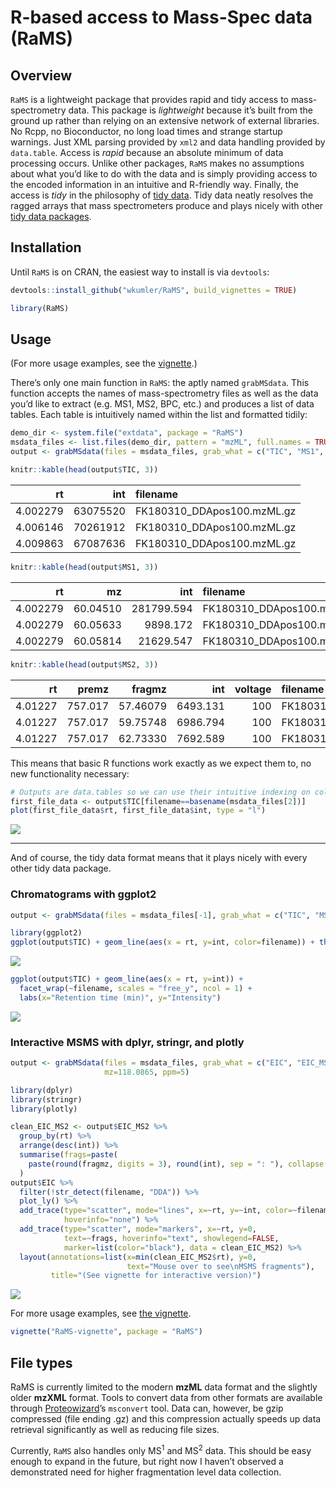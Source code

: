R-based access to Mass-Spec data (RaMS)
================

## Overview

`RaMS` is a lightweight package that provides rapid and tidy access to
mass-spectrometry data. This package is *lightweight* because it’s built
from the ground up rather than relying on an extensive network of
external libraries. No Rcpp, no Bioconductor, no long load times and
strange startup warnings. Just XML parsing provided by `xml2` and data
handling provided by `data.table`. Access is *rapid* because an absolute
minimum of data processing occurs. Unlike other packages, `RaMS` makes
no assumptions about what you’d like to do with the data and is simply
providing access to the encoded information in an intuitive and
R-friendly way. Finally, the access is *tidy* in the philosophy of [tidy
data](https://r4ds.had.co.nz/tidy-data.html). Tidy data neatly resolves
the ragged arrays that mass spectrometers produce and plays nicely with
other [tidy data packages](https://www.tidyverse.org/).

## Installation

Until `RaMS` is on CRAN, the easiest way to install is via `devtools`:

``` r
devtools::install_github("wkumler/RaMS", build_vignettes = TRUE)

library(RaMS)
```

## Usage

(For more usage examples, see the
[vignette](vignettes/my-vignette.html).)

There’s only one main function in `RaMS`: the aptly named `grabMSdata`.
This function accepts the names of mass-spectrometry files as well as
the data you’d like to extract (e.g. MS1, MS2, BPC, etc.) and produces a
list of data tables. Each table is intuitively named within the list and
formatted tidily:

``` r
demo_dir <- system.file("extdata", package = "RaMS")
msdata_files <- list.files(demo_dir, pattern = "mzML", full.names = TRUE)
output <- grabMSdata(files = msdata_files, grab_what = c("TIC", "MS1", "MS2"))
```

``` r
knitr::kable(head(output$TIC, 3))
```

|       rt |      int | filename                    |
| -------: | -------: | :-------------------------- |
| 4.002279 | 63075520 | FK180310\_DDApos100.mzML.gz |
| 4.006146 | 70261912 | FK180310\_DDApos100.mzML.gz |
| 4.009863 | 67087636 | FK180310\_DDApos100.mzML.gz |

``` r
knitr::kable(head(output$MS1, 3))
```

|       rt |       mz |        int | filename                    |
| -------: | -------: | ---------: | :-------------------------- |
| 4.002279 | 60.04510 | 281799.594 | FK180310\_DDApos100.mzML.gz |
| 4.002279 | 60.05633 |   9898.172 | FK180310\_DDApos100.mzML.gz |
| 4.002279 | 60.05814 |  21629.547 | FK180310\_DDApos100.mzML.gz |

``` r
knitr::kable(head(output$MS2, 3))
```

|      rt |   premz |   fragmz |      int | voltage | filename                    |
| ------: | ------: | -------: | -------: | ------: | :-------------------------- |
| 4.01227 | 757.017 | 57.46079 | 6493.131 |     100 | FK180310\_DDApos100.mzML.gz |
| 4.01227 | 757.017 | 59.75748 | 6986.794 |     100 | FK180310\_DDApos100.mzML.gz |
| 4.01227 | 757.017 | 62.73330 | 7692.589 |     100 | FK180310\_DDApos100.mzML.gz |

This means that basic R functions work exactly as we expect them to, no
new functionality necessary:

``` r
# Outputs are data.tables so we can use their intuitive indexing on column name
first_file_data <- output$TIC[filename==basename(msdata_files[2])]
plot(first_file_data$rt, first_file_data$int, type = "l")
```

![](README_files/figure-gfm/unnamed-chunk-4-1.png)<!-- -->

-----

And of course, the tidy data format means that it plays nicely with
every other tidy data package.

### Chromatograms with ggplot2

``` r
output <- grabMSdata(files = msdata_files[-1], grab_what = c("TIC", "MS1"))
```

``` r
library(ggplot2)
ggplot(output$TIC) + geom_line(aes(x = rt, y=int, color=filename)) + theme(legend.position="top")
```

![](README_files/figure-gfm/unnamed-chunk-6-1.png)<!-- -->

``` r
ggplot(output$TIC) + geom_line(aes(x = rt, y=int)) +
  facet_wrap(~filename, scales = "free_y", ncol = 1) +
  labs(x="Retention time (min)", y="Intensity")
```

![](README_files/figure-gfm/unnamed-chunk-6-2.png)<!-- -->

### Interactive MSMS with dplyr, stringr, and plotly

``` r
output <- grabMSdata(files = msdata_files, grab_what = c("EIC", "EIC_MS2"),
                     mz=118.0865, ppm=5)

library(dplyr)
library(stringr)
library(plotly)

clean_EIC_MS2 <- output$EIC_MS2 %>% 
  group_by(rt) %>%
  arrange(desc(int)) %>%
  summarise(frags=paste(
    paste(round(fragmz, digits = 3), round(int), sep = ": "), collapse = "\n")
  )
output$EIC %>% 
  filter(!str_detect(filename, "DDA")) %>%
  plot_ly() %>%
  add_trace(type="scatter", mode="lines", x=~rt, y=~int, color=~filename,
            hoverinfo="none") %>%
  add_trace(type="scatter", mode="markers", x=~rt, y=0,
            text=~frags, hoverinfo="text", showlegend=FALSE,
            marker=list(color="black"), data = clean_EIC_MS2) %>%
  layout(annotations=list(x=min(clean_EIC_MS2$rt), y=0, 
                          text="Mouse over to see\nMSMS fragments"),
         title="(See vignette for interactive version)")
```

![](README_files/figure-gfm/plotlyplot.png)

For more usage examples, see [the vignette](vignettes/my-vignette.html).

``` r
vignette("RaMS-vignette", package = "RaMS")
```

## File types

RaMS is currently limited to the modern **mzML** data format and the
slightly older **mzXML** format. Tools to convert data from other
formats are available through
[Proteowizard](http://proteowizard.sourceforge.net/tools.shtml)’s
`msconvert` tool. Data can, however, be gzip compressed (file ending
.gz) and this compression actually speeds up data retrieval
significantly as well as reducing file sizes.

Currently, `RaMS` also handles only MS<sup>1</sup> and MS<sup>2</sup>
data. This should be easy enough to expand in the future, but right now
I haven’t observed a demonstrated need for higher fragmentation level
data collection.
